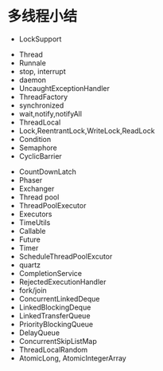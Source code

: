 多线程小结
=====
* LockSupport
+ Thread
+ Runnale
+ stop, interrupt
+ daemon
+ UncaughtExceptionHandler
+ ThreadFactory
+ synchronized
+ wait,notify,notifyAll
+ ThreadLocal
+ Lock,ReentrantLock,WriteLock,ReadLock
+ Condition
+ Semaphore
+ CyclicBarrier
* CountDownLatch
* Phaser
* Exchanger
* Thread pool
* ThreadPoolExecutor
* Executors 
* TimeUtils
* Callable
* Future
* Timer
* ScheduleThreadPoolExcutor
* quartz
* CompletionService
* RejectedExecutionHandler
* fork/join
* ConcurrentLinkedDeque
* LinkedBlockingDeque
* LinkedTransferQueue
* PriorityBlockingQueue
* DelayQueue
* ConcurrentSkipListMap
* ThreadLocalRandom
* AtomicLong, AtomicIntegerArray